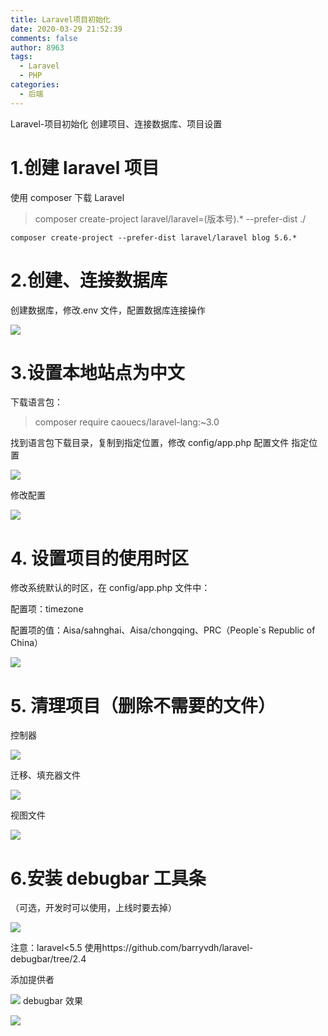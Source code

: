 ```yaml
---
title: Laravel项目初始化
date: 2020-03-29 21:52:39
comments: false
author: 8963
tags:
  - Laravel
  - PHP
categories:
  - 后端
---
```


Laravel-项目初始化
创建项目、连接数据库、项目设置
<!-- more -->

# 1.创建 laravel 项目

使用 composer 下载 Laravel

> composer create-project laravel/laravel=(版本号).\* --prefer-dist ./

```
composer create-project --prefer-dist laravel/laravel blog 5.6.*
```

# 2.创建、连接数据库

创建数据库，修改.env 文件，配置数据库连接操作

![](https://cdn.jsdelivr.net/gh/K8963/Imageshack@main/blog/202209070824831.png)

# 3.设置本地站点为中文

下载语言包：

> composer require caouecs/laravel-lang:~3.0

找到语言包下载目录，复制到指定位置，修改 config/app.php 配置文件
指定位置

![](https://cdn.jsdelivr.net/gh/K8963/Imageshack@main/blog/202209070824437.png)

修改配置

![](https://cdn.jsdelivr.net/gh/K8963/Imageshack@main/blog/202209070824269.png)

# 4. 设置项目的使用时区

修改系统默认的时区，在 config/app.php 文件中：

配置项：timezone

配置项的值：Aisa/sahnghai、Aisa/chongqing、PRC（People`s Republic of China）

![](https://cdn.jsdelivr.net/gh/K8963/Imageshack@main/blog/202209070824695.png)

# 5. 清理项目（删除不需要的文件）

控制器

![](https://cdn.jsdelivr.net/gh/K8963/Imageshack@main/blog/202209070825819.png)

迁移、填充器文件

![](https://cdn.jsdelivr.net/gh/K8963/Imageshack@main/blog/202209070825710.png)

视图文件

![](https://cdn.jsdelivr.net/gh/K8963/Imageshack@main/blog/202209070825926.png)

# 6.安装 debugbar 工具条

（可选，开发时可以使用，上线时要去掉）

![](https://cdn.jsdelivr.net/gh/K8963/Imageshack@main/blog/202209070825126.png)

注意：laravel<5.5 使用https://github.com/barryvdh/laravel-debugbar/tree/2.4

添加提供者

![](https://cdn.jsdelivr.net/gh/K8963/Imageshack@main/blog/202209070826122.png)
debugbar 效果

![](https://cdn.jsdelivr.net/gh/K8963/Imageshack@main/blog/202209070826799.png)